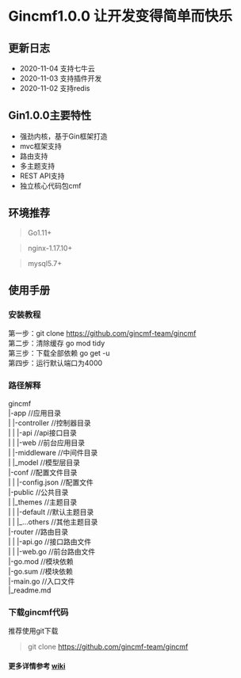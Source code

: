
# Gincmf1.0.0 让开发变得简单而快乐  
## 更新日志  
* 2020-11-04 支持七牛云  
* 2020-11-03 支持插件开发  
* 2020-11-02 支持redis  
## Gin1.0.0主要特性  
* 强劲内核，基于Gin框架打造  
* mvc框架支持  
* 路由支持  
* 多主题支持  
* REST API支持  
* 独立核心代码包cmf  
## 环境推荐  
> Go1.11+   

> nginx-1.17.10+  

> mysql5.7+  
## 使用手册  
### 安装教程  
第一步：git clone https://github.com/gincmf-team/gincmf  
第二步：清除缓存 go mod tidy  
第三步：下载全部依赖 go get -u  
第四步：运行默认端口为4000  
### 路径解释
gincmf  
|-app //应用目录  
| |-controller //控制器目录  
| | |-api //api接口目录  
| | |-web //前台应用目录  
| |-middleware //中间件目录  
| |_model //模型层目录  
|-conf //配置文件目录  
| | |-config.json //配置文件  
|-public //公共目录  
| |\_themes //主题目录  
| | |-default //默认主题目录  
| | |\_...others //其他主题目录  
|-router //路由目录  
| | |-api.go //接口路由文件  
| | |-web.go //前台路由文件  
|-go.mod  //模块依赖  
|-go.sum  //模块依赖  
|-main.go  //入口文件  
|_readme.md
### 下载gincmf代码
推荐使用git下载  
> git clone https://github.com/gincmf-team/gincmf
#### 更多详情参考 [wiki](https://github.com/gincmf-team/gincmf/wiki)
